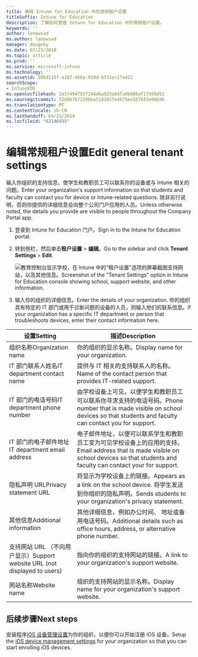 ```yaml
---
title: 编辑 Intune for Education 中的常规租户设置
titleSuffix: Intune for Education
description: 了解如何管理 Intune for Education 中的常规租户设置。
keywords: ''
author: lenewsad
ms.author: lanewsad
manager: dougeby
ms.date: 07/23/2018
ms.topic: article
ms.prod: ''
ms.service: microsoft-intune
ms.technology: ''
ms.assetid: 50bd115f-a167-456a-910d-8f31ec17a422
searchScope:
- IntuneEDU
ms.openlocfilehash: 3a5f494783f244e6a925a8dfa0b008af17366d52
ms.sourcegitcommit: 52d0b7bf230bba5182057e4875ee507843a906d6
ms.translationtype: MT
ms.contentlocale: zh-CN
ms.lasthandoff: 04/23/2019
ms.locfileid: "62146935"
---
```

# <a name="edit-general-tenant-settings"></a><span data-ttu-id="3a4c5-103">编辑常规租户设置</span><span class="sxs-lookup"><span data-stu-id="3a4c5-103">Edit general tenant settings</span></span>
<span data-ttu-id="3a4c5-104">输入你组织的支持信息，使学生和教职员工可以联系你的设备或与 Intune 相关的问题。</span><span class="sxs-lookup"><span data-stu-id="3a4c5-104">Enter your organization's support information so that students and faculty can contact you for device or Intune-related questions.</span></span> <span data-ttu-id="3a4c5-105">除非另行说明，否则你提供的详细信息会向整个公司门户应用的人员。</span><span class="sxs-lookup"><span data-stu-id="3a4c5-105">Unless otherwise noted, the details you provide are visible to people throughout the Company Portal app.</span></span>

1. <span data-ttu-id="3a4c5-106">登录到 Intune for Education 门户。</span><span class="sxs-lookup"><span data-stu-id="3a4c5-106">Sign in to the Intune for Education portal.</span></span> 
2. <span data-ttu-id="3a4c5-107">转到侧栏，然后单击**租户设置** > **编辑**。</span><span class="sxs-lookup"><span data-stu-id="3a4c5-107">Go to the sidebar and click **Tenant Settings** > **Edit**.</span></span>  

    ![<span data-ttu-id="3a4c5-108">教育控制台显示学校，在 Intune 中的"租户设置"选项的屏幕截图支持网站，以及其他信息。</span><span class="sxs-lookup"><span data-stu-id="3a4c5-108">Screenshot of the "Tenant Settings" option in Intune for Education console showing school, support website, and other information.</span></span> ](./media/tenant-001-settings-screen.png)  
3. <span data-ttu-id="3a4c5-109">输入你的组织的详细信息。</span><span class="sxs-lookup"><span data-stu-id="3a4c5-109">Enter the details of your organization.</span></span> <span data-ttu-id="3a4c5-110">你的组织具有特定的 IT 部门或用于诊断问题的设备的人员，则输入他们的联系信息。</span><span class="sxs-lookup"><span data-stu-id="3a4c5-110">If your organization has a specific IT department or person that troubleshoots devices, enter their contact information here.</span></span>  

|<span data-ttu-id="3a4c5-111">设置</span><span class="sxs-lookup"><span data-stu-id="3a4c5-111">Setting</span></span> |<span data-ttu-id="3a4c5-112">描述</span><span class="sxs-lookup"><span data-stu-id="3a4c5-112">Description</span></span>  |
|---------|---------|
|<span data-ttu-id="3a4c5-113">组织名称</span><span class="sxs-lookup"><span data-stu-id="3a4c5-113">Organization name</span></span>     |  <span data-ttu-id="3a4c5-114">你的组织的显示名称。</span><span class="sxs-lookup"><span data-stu-id="3a4c5-114">Display name for your organization.</span></span>|
|<span data-ttu-id="3a4c5-115">IT 部门联系人姓名</span><span class="sxs-lookup"><span data-stu-id="3a4c5-115">IT department contact name</span></span>    | <span data-ttu-id="3a4c5-116">提供与 IT 相关的支持联系人的名称。</span><span class="sxs-lookup"><span data-stu-id="3a4c5-116">Name of the contact person that provides IT-related support.</span></span>        |         
|<span data-ttu-id="3a4c5-117">IT 部门的电话号码</span><span class="sxs-lookup"><span data-stu-id="3a4c5-117">IT department phone number</span></span>   | <span data-ttu-id="3a4c5-118">由学校设备上可见，以便学生和教职员工可以联系你寻求支持的电话号码。</span><span class="sxs-lookup"><span data-stu-id="3a4c5-118">Phone number that is made visible on school devices so that students and faculty can contact you for support.</span></span>        |        
|<span data-ttu-id="3a4c5-119">IT 部门的电子邮件地址</span><span class="sxs-lookup"><span data-stu-id="3a4c5-119">IT department email address</span></span>     | <span data-ttu-id="3a4c5-120">电子邮件地址，以便可以联系学生和教职员工变为可见学校设备上的应用的支持。</span><span class="sxs-lookup"><span data-stu-id="3a4c5-120">Email address that is made visible on school devices so that students and faculty can contact your for support.</span></span>        |        
|<span data-ttu-id="3a4c5-121">隐私声明 URL</span><span class="sxs-lookup"><span data-stu-id="3a4c5-121">Privacy statement URL</span></span>    |  <span data-ttu-id="3a4c5-122">将显示为学校设备上的链接。</span><span class="sxs-lookup"><span data-stu-id="3a4c5-122">Appears as a link on the school device.</span></span> <span data-ttu-id="3a4c5-123">将学生发送到你组织的隐私声明。</span><span class="sxs-lookup"><span data-stu-id="3a4c5-123">Sends students to your organization's privacy statement.</span></span>       |        
|<span data-ttu-id="3a4c5-124">其他信息</span><span class="sxs-lookup"><span data-stu-id="3a4c5-124">Additional information</span></span>     | <span data-ttu-id="3a4c5-125">其他详细信息，例如办公时间、 地址或备用电话号码。</span><span class="sxs-lookup"><span data-stu-id="3a4c5-125">Additional details such as office hours, address, or alternative phone number.</span></span>        |   
|<span data-ttu-id="3a4c5-126">支持网站 URL （不向用户显示）</span><span class="sxs-lookup"><span data-stu-id="3a4c5-126">Support website URL (not displayed to users)</span></span>| <span data-ttu-id="3a4c5-127">指向你的组织的支持网站的链接。</span><span class="sxs-lookup"><span data-stu-id="3a4c5-127">A link to your organization's support website.</span></span>        |       
|<span data-ttu-id="3a4c5-128">网站名称</span><span class="sxs-lookup"><span data-stu-id="3a4c5-128">Website name</span></span> | <span data-ttu-id="3a4c5-129">组织的支持网站的显示名称。</span><span class="sxs-lookup"><span data-stu-id="3a4c5-129">Display name for your organization's support website.</span></span>        |  

## <a name="next-steps"></a><span data-ttu-id="3a4c5-130">后续步骤</span><span class="sxs-lookup"><span data-stu-id="3a4c5-130">Next steps</span></span>
<span data-ttu-id="3a4c5-131">安装程序[iOS 设备管理设置](setup-ios-device-management.md)为你的组织，以便你可以开始注册 iOS 设备。</span><span class="sxs-lookup"><span data-stu-id="3a4c5-131">Setup the [iOS device management settings](setup-ios-device-management.md) for your organization so that you can start enrolling iOS devices.</span></span>

